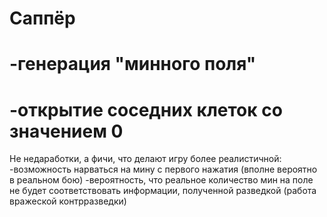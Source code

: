 # Саппёр
<h1>-генерация "минного поля" </h1>
<h1>-открытие соседних клеток со значением 0 </h1>
Не недаработки, а фичи, что делают игру более реалистичной:
-возможность нарваться на мину с первого нажатия (вполне вероятно в реальном бою)
-вероятность, что реальное количество мин на поле не будет соответствовать информации, полученной разведкой (работа вражеской контрразведки)
